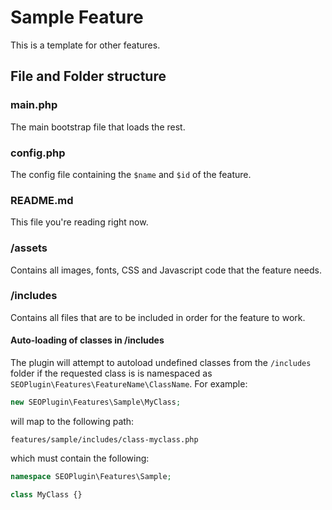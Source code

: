 # Sample Feature

This is a template for other features.

## File and Folder structure

### main.php

The main bootstrap file that loads the rest.

### config.php

The config file containing the `$name` and `$id` of the feature.

### README.md

This file you're reading right now.

### /assets

Contains all images, fonts, CSS and Javascript code that the feature needs.

### /includes

Contains all files that are to be included in order for the feature to work.

#### Auto-loading of classes in /includes

The plugin will attempt to autoload undefined classes from the `/includes` folder if the requested class is is namespaced as `SEOPlugin\Features\FeatureName\ClassName`. For example:

```php
new SEOPlugin\Features\Sample\MyClass;
```

will map to the following path:
```
features/sample/includes/class-myclass.php
```

which must contain the following:

```php
namespace SEOPlugin\Features\Sample;

class MyClass {}
```

